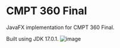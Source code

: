 # CMPT 360 Final
 JavaFX implementation for CMPT 360 Final.
 
 Built using JDK 17.0.1.
![image](https://user-images.githubusercontent.com/49175022/144963417-73abbb55-5cf5-4399-9ee5-2c26b2b2018b.png)
